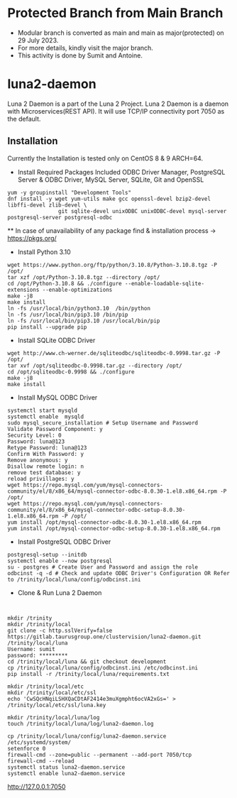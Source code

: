 # Protected Branch from Main Branch

- Modular branch is converted as main and main as major(protected) on 29 July 2023.<br />
- For more details, kindly visit the major branch.<br />
- This activity is done by Sumit and Antoine.<br />

# luna2-daemon

Luna 2 Daemon is a part of the Luna 2 Project.
Luna 2 Daemon is a daemon with Microservices(REST API). 
It will use TCP/IP connectivity port 7050 as the default.

## Installation

Currently the Installation is tested only on CentOS 8 & 9 ARCH=64.

* Install Required Packages
Included ODBC Driver Manager, PostgreSQL Server & ODBC Driver, MySQL Server, SQLite, Git and OpenSSL
```
yum -y groupinstall "Development Tools"
dnf install -y wget yum-utils make gcc openssl-devel bzip2-devel libffi-devel zlib-devel \
				git sqlite-devel unixODBC unixODBC-devel mysql-server postgresql-server postgresql-odbc
```

** In case of unavailability of any package find & installation process -> https://pkgs.org/
* Install Python 3.10
```
wget https://www.python.org/ftp/python/3.10.8/Python-3.10.8.tgz -P /opt/
tar xzf /opt/Python-3.10.8.tgz --directory /opt/
cd /opt/Python-3.10.8 && ./configure --enable-loadable-sqlite-extensions --enable-optimizations
make -j8
make install
ln -fs /usr/local/bin/python3.10  /bin/python
ln -fs /usr/local/bin/pip3.10 /bin/pip
ln -fs /usr/local/bin/pip3.10 /usr/local/bin/pip
pip install --upgrade pip
```
* Install SQLite ODBC Driver
```
wget http://www.ch-werner.de/sqliteodbc/sqliteodbc-0.9998.tar.gz -P /opt/
tar xvf /opt/sqliteodbc-0.9998.tar.gz --directory /opt/
cd /opt/sqliteodbc-0.9998 && ./configure
make -j8
make install
```
* Install MySQL ODBC Driver
```
systemctl start mysqld
systemctl enable  mysqld
sudo mysql_secure_installation # Setup Username and Password
Validate Password Component: y
Security Level: 0
Password: luna@123
Retype Password: luna@123
Confirm With Password: y
Remove anonymous: y
Disallow remote login: n
remove test database: y
reload privillages: y
wget https://repo.mysql.com/yum/mysql-connectors-community/el/8/x86_64/mysql-connector-odbc-8.0.30-1.el8.x86_64.rpm -P /opt/
wget https://repo.mysql.com/yum/mysql-connectors-community/el/8/x86_64/mysql-connector-odbc-setup-8.0.30-1.el8.x86_64.rpm -P /opt/
yum install /opt/mysql-connector-odbc-8.0.30-1.el8.x86_64.rpm
yum install /opt/mysql-connector-odbc-setup-8.0.30-1.el8.x86_64.rpm
```
* Install PostgreSQL ODBC Driver
```
postgresql-setup --initdb
systemctl enable --now postgresql
su - postgres # Create User and Password and assign the role
odbcinst -q -d # Check and update ODBC Driver's Configuration OR Refer to /trinity/local/luna/config/odbcinst.ini
```
* Clone & Run Luna 2 Daemon
```


mkdir /trinity
mkdir /trinity/local
git clone -c http.sslVerify=false https://gitlab.taurusgroup.one/clustervision/luna2-daemon.git /trinity/local/luna
Username: sumit
password: *********
cd /trinity/local/luna && git checkout development
cp /trinity/local/luna/config/odbcinst.ini /etc/odbcinst.ini
pip install -r /trinity/local/luna/requirements.txt

mkdir /trinity/local/etc
mkdir /trinity/local/etc/ssl
echo 'CwSQcHNqiLSHXQaCDtAF2414e3muXgmpht6ocVA2xGs=' > /trinity/local/etc/ssl/luna.key

mkdir /trinity/local/luna/log
touch /trinity/local/luna/log/luna2-daemon.log

cp /trinity/local/luna/config/luna2-daemon.service /etc/systemd/system/
setenforce 0
firewall-cmd --zone=public --permanent --add-port 7050/tcp
firewall-cmd --reload
systemctl status luna2-daemon.service
systemctl enable luna2-daemon.service
```
http://127.0.0.1:7050
